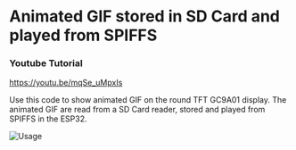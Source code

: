 # Animated GIF stored in SD Card and played from SPIFFS

### Youtube Tutorial
https://youtu.be/mqSe_uMpxIs

Use this code to show animated GIF on the round TFT GC9A01 display.
The animated GIF are read from a SD Card reader, stored and played from SPIFFS in the ESP32.

![Usage](https://github.com/thelastoutpostworkshop/animated_gif_sdcard_spiffs/blob/main/images/doc/Animated%20GIF.png)